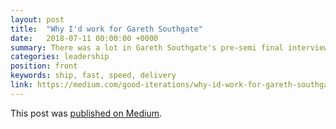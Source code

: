 ```yaml
---
layout: post
title:  "Why I'd work for Gareth Southgate"
date:   2018-07-11 00:00:00 +0000
summary: There was a lot in Gareth Southgate's pre-semi final interview on the BBC that I've heard outside of sport. How is it that a team with arguably less individual talent than teams of the past is doing so well this summer? Many of the same way tech teams are winning today.
categories: leadership
position: front
keywords: ship, fast, speed, delivery
link: https://medium.com/good-iterations/why-id-work-for-gareth-southgate-dde8bb4d800d
---
```

This post was [published on Medium](https://medium.com/good-iterations/why-id-work-for-gareth-southgate-dde8bb4d800d).
